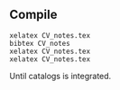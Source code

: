## Compile

```shell
xelatex CV_notes.tex
bibtex CV_notes
xelatex CV_notes.tex
xelatex CV_notes.tex
```

Until catalogs is integrated.